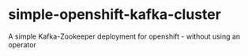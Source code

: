 # simple-openshift-kafka-cluster
A simple Kafka-Zookeeper deployment for openshift - without using an operator
